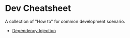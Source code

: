 # Dev Cheatsheet
A collection of "How to" for common development scenario.


 - [Dependency Injection](di.md)